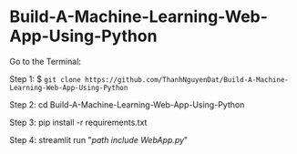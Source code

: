 # Build-A-Machine-Learning-Web-App-Using-Python

Go to the Terminal: 

Step 1: $ `git clone https://github.com/ThanhNguyenDat/Build-A-Machine-Learning-Web-App-Using-Python`

Step 2: cd Build-A-Machine-Learning-Web-App-Using-Python

Step 3: pip install -r requirements.txt

Step 4: streamlit run "*path include WebApp.py*"
